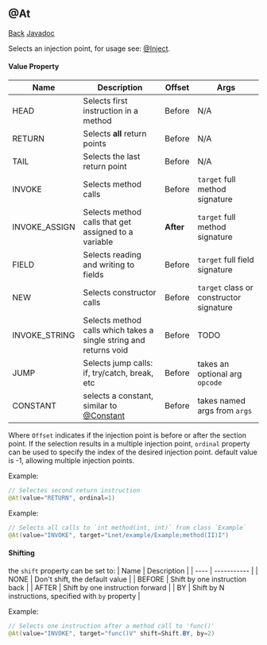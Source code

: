 ## @At
[Back](mixins.md) [Javadoc](https://jenkins.liteloader.com/view/Other/job/Mixin/javadoc/org/spongepowered/asm/mixin/injection/At.html)

Selects an injection point, for usage see: [@Inject](inject.md).

#### Value Property
| Name | Description | Offset | Args |
| ---- | ----------- | ------ | ---- |
| HEAD | Selects first instruction in a method | Before | N/A |
| RETURN | Selects **all** return points | Before | N/A |
| TAIL | Selects the last return point | Before | N/A |
| INVOKE | Selects method calls | Before | `target` full method signature |
| INVOKE_ASSIGN | Selects method calls that get assigned to a variable | **After** | `target` full method signature |
| FIELD | Selects reading and writing to fields | Before | `target` full field signature |
| NEW | Selects constructor calls | Before | `target` class or constructor signature |
| INVOKE_STRING | Selects method calls which takes a single string and returns void | Before | TODO |
| JUMP | Selects jump calls: if, try/catch, break, etc | Before | takes an optional arg `opcode` |
| CONSTANT | selects a constant, similar to [@Constant](constant.md) | Before | takes named args from `args` |

Where `Offset` indicates if the injection point is before or after the section point.
If the selection results in a multiple injection point, `ordinal` property can be used to specify the index of the desired injection point. default value is -1, allowing multiple injection points.

Example:
```java
// Selectes second return instruction
@At(value="RETURN", ordinal=1)
```

Example:
```java
// Selects all calls to `int method(int, int)` from class `Example`
@At(value="INVOKE", target="Lnet/example/Example;method(II)I")
```

#### Shifting
the `shift` property can be set to:
| Name | Description |
| ---- | ----------- |
| NONE | Don't shift, the default value |
| BEFORE | Shift by one instruction back |
| AFTER | Shift by one instruction forward |
| BY | Shift by N instructions, specified with `by` property |

Example:
```java
// Selects one instruction after a method call to 'func()'
@At(value="INVOKE", target="func()V" shift=Shift.BY, by=2)
```
